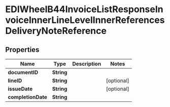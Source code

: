 

# EDIWheelB44InvoiceListResponseInvoiceInnerLineLevelInnerReferencesDeliveryNoteReference


## Properties

| Name | Type | Description | Notes |
|------------ | ------------- | ------------- | -------------|
|**documentID** | **String** |  |  |
|**lineID** | **String** |  |  [optional] |
|**issueDate** | **String** |  |  [optional] |
|**completionDate** | **String** |  |  |



